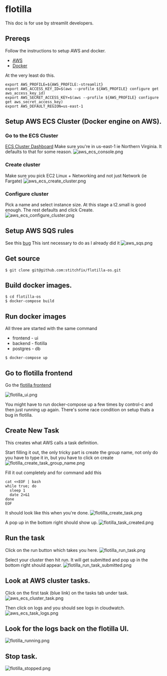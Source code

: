 # flotilla

This doc is for use by streamlit developers.

## Prereqs
Follow the instructions to setup AWS and docker.
* [AWS](aws.md)
* [Docker](docker.md)


At the very least do this.
```
export AWS_PROFILE=${AWS_PROFILE:-streamlit}
export AWS_ACCESS_KEY_ID=$(aws --profile ${AWS_PROFILE} configure get aws_access_key_id)
export AWS_SECRET_ACCESS_KEY=$(aws --profile ${AWS_PROFILE} configure get aws_secret_access_key)
export AWS_DEFAULT_REGION=us-east-1
```

## Setup AWS ECS Cluster (Docker engine on AWS).
### Go to the ECS Cluster
[ECS Cluster Dashboard](https://us-east-1.console.aws.amazon.com/ecs/home?region=us-east-1)
Make sure you're in us-east-1 ie Northern Virginia. It defaults to that for some reason.
![aws_ecs_console.png](images/aws_ecs_console.png)<br>

### Create cluster
Make sure you pick EC2 Linux + Networking and not just Network (ie Fargate)
![aws_ecs_create_cluster.png](images/aws_ecs_create_cluster.png)<br>

### Configure cluster
Pick a name and select instance size.  At this stage a t2.small is good enough.  The rest defaults and click Create.
![aws_ecs_configure_cluster.png](images/aws_ecs_configure_cluster.png)<br>

## Setup AWS SQS rules
See this [bug](https://github.com/stitchfix/flotilla-os/issues/95)  This isnt necessary to do as I already did it
![aws_sqs.png](images/aws_sqs.png)

## Get source
```
$ git clone git@github.com:stitchfix/flotilla-os.git
```

## Build docker images.
```
$ cd flotilla-os
$ docker-compose build
```

## Run docker images
All three are started with the same command
* frontend - ui
* backend - flotilla
* postgres - db

```
$ docker-compose up
```

## Go to flotilla frontend

Go the [flotilla frontend](http://localhost:5000)

![flotilla_ui.png](images/flotilla_ui.png)

You might have to run docker-compose up a few times by control-c and
then just running up again.  There's some race condition on setup thats
a bug in flotilla.

## Create New Task
This creates what AWS calls a task definition.

Start filling it out, the only tricky part is create the group name, not
only do you have to type it in, but you have to click on create
![flotilla_create_task_group_name.png](images/flotilla_create_task_group_name.png)

Fill it out completely and for command add this
```
cat <<EOF | bash
while true; do
  sleep 1
  date 2>&1
done
EOF
```

It should look like this when you're done.
![flotilla_create_task.png](images/flotilla_create_task.png)

A pop up in the bottom right should show up.
![flotilla_task_created.png](images/flotilla_task_created.png)

## Run the task
Click on the run button which takes you here.
![flotilla_run_task.png](images/flotilla_run_task.png)

Select your cluster then hit run.  It will get submitted and pop up in
the bottom right should appear.
![flotilla_run_task_submitted.png](images/flotilla_run_task_submitted.png)

## Look at AWS cluster tasks.
Click on the first task (blue link) on the tasks tab under task.
![aws_ecs_cluster_task.png](images/aws_ecs_cluster_task.png)

Then click on logs and you should see logs in cloudwatch.
![aws_ecs_task_logs.png](images/aws_ecs_task_logs.png)


## Look for the logs back on the flotilla UI.
![flotilla_running.png](images/flotilla_running.png)

## Stop task.
![flotilla_stopped.png](images/flotilla_stopped.png)
